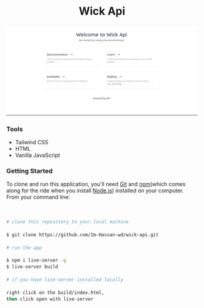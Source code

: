 <h1 align='center'>Wick Api</h1>

![screenshot](https://raw.githubusercontent.com/Im-Hassan-wd/wick-api/master/page.jpg)

### Tools

- Tailwind CSS
- HTML
- Vanilla JavaScript

### Getting Started

To clone and run this application, you'll need [Git](https://git-scm.com) and [npm](http://npmjs.com)(which comes along for the ride when you install [Node.js](https://nodejs.org/en/download/)) installed on your computer. From your command line:

```bash


# clone this repository to your local machine

$ git clone https://github.com/Im-Hassan-wd/wick-api.git

# run the app

$ npm i live-server -g
$ live-server build

# if you have live-server installed lacally

right click on the build/index.html,
then click open with live-server

```
